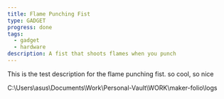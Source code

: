 ```yaml
---
title: Flame Punching Fist
type: GADGET
progress: done
tags:
  - gadget
  - hardware
description: A fist that shoots flames when you punch
---
```

This is the test description for the flame punching fist. so cool, so nice


C:\Users\asus\Documents\Work\Personal-Vault\WORK\maker-folio\logs
